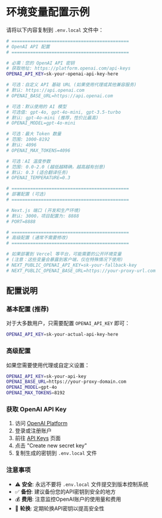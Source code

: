 # 环境变量配置示例

请将以下内容复制到 `.env.local` 文件中：

```bash
# ============================================
# OpenAI API 配置
# ============================================

# 必需：您的 OpenAI API 密钥
# 获取地址: https://platform.openai.com/api-keys
OPENAI_API_KEY=sk-your-openai-api-key-here

# 可选：自定义 API 基础 URL (如果使用代理或其他兼容服务)
# 默认: https://api.openai.com
# OPENAI_BASE_URL=https://api.openai.com

# 可选：默认使用的 AI 模型
# 可选值: gpt-4o, gpt-4o-mini, gpt-3.5-turbo
# 默认: gpt-4o-mini (推荐，性价比最高)
# OPENAI_MODEL=gpt-4o-mini

# 可选：最大 Token 数量
# 范围: 1000-8192
# 默认: 4096
# OPENAI_MAX_TOKENS=4096

# 可选：AI 温度参数
# 范围: 0.0-2.0 (越低越精确，越高越有创意)
# 默认: 0.3 (适合翻译任务)
# OPENAI_TEMPERATURE=0.3

# ============================================
# 部署配置 (可选)
# ============================================

# Next.js 端口 (开发和生产环境)
# 默认: 3000，项目配置为: 8888
# PORT=8888

# ============================================
# 高级配置 (通常不需要修改)
# ============================================

# 如果部署到 Vercel 等平台，可能需要的公开环境变量
# (注意：这些变量会暴露到客户端，仅在特殊情况下使用)
# NEXT_PUBLIC_OPENAI_API_KEY=sk-your-fallback-key
# NEXT_PUBLIC_OPENAI_BASE_URL=https://your-proxy-url.com
```

## 配置说明

### 基本配置 (推荐)

对于大多数用户，只需要配置 `OPENAI_API_KEY` 即可：

```bash
OPENAI_API_KEY=sk-your-actual-api-key-here
```

### 高级配置

如果您需要使用代理或自定义设置：

```bash
OPENAI_API_KEY=sk-your-api-key
OPENAI_BASE_URL=https://your-proxy-domain.com
OPENAI_MODEL=gpt-4o
OPENAI_MAX_TOKENS=8192
```

### 获取 OpenAI API Key

1. 访问 [OpenAI Platform](https://platform.openai.com/)
2. 登录或注册账户
3. 前往 [API Keys](https://platform.openai.com/api-keys) 页面
4. 点击 "Create new secret key"
5. 复制生成的密钥到 `.env.local` 文件

### 注意事项

- ⚠️ **安全**: 永远不要将 `.env.local` 文件提交到版本控制系统
- ✅ **备份**: 建议备份您的API密钥到安全的地方
- 💰 **费用**: 注意监控OpenAI账户的使用量和费用
- 🔄 **轮换**: 定期轮换API密钥以提高安全性 